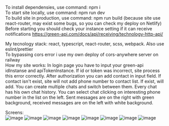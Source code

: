 To install dependensies, use command: npm i   
To start site locally, use command: npm run dev   
To build site in production, use command: npm run build (because site use react-router, may exist some bugs, so you can check my deploy on Netlify)   
Before starting you should check your instance setting if it can receive notifications https://green-api.com/docs/api/receiving/technology-http-api/   


My tecnology stack: react, typescript, react-router, scss, webpack. Also use eslint/prettier   
To bypassing cors error i use my own deploy of cors-anywhere server on railway   
How my site works: In login page you have to input your green-api idInstanse and apiTokenInstance. If id or token was incorrect, site process this error correctly. 
After authorization you can add contact in input field. If contact isn't exist, site will not add phone number to contact list. If exist, will add. You can create multiple chats and 
switch between them. Every chat has his own chat history. You can select chat clicking on interesting phone number in the list on the left. Sent messages are on the right with green background,
received messages are on the left with white background.

Screens:   
![image](https://github.com/foxnorth228/green-api-chat/assets/102675886/9070e548-67cb-4650-b023-79ff22d5b5ee)
![image](https://github.com/foxnorth228/green-api-chat/assets/102675886/01405c57-48d7-41ea-8a16-8e10db1cd60d)
![image](https://github.com/foxnorth228/green-api-chat/assets/102675886/64d33842-29ee-4273-badb-de5b8ad5a19f)
![image](https://github.com/foxnorth228/green-api-chat/assets/102675886/988cd450-8eb7-4259-bb4e-eec2dc85f21b)
![image](https://github.com/foxnorth228/green-api-chat/assets/102675886/9c77db44-2eee-4abf-a211-eb0a0b8a138a)
![image](https://github.com/foxnorth228/green-api-chat/assets/102675886/9b27478e-db84-449d-abed-2a878f439f57)
![image](https://github.com/foxnorth228/green-api-chat/assets/102675886/7063ee3c-b72c-4dd8-a066-3537bd848ca2)
![image](https://github.com/foxnorth228/green-api-chat/assets/102675886/5d143e33-af5d-4f03-9238-db3b0d7b9564)
